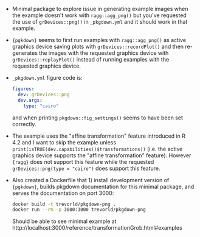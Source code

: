 * Minimal package to explore issue in generating example images when the example
  doesn't work with ``ragg::agg_png()`` but you've requested the use of ``grDevices::png()`` in ``_pkgdown.yml`` and
  it should work in that example.
* `{pgkdown}` seems to first run examples with ``ragg::agg_png()`` as active graphics device saving plots with ``grDevices::recordPlot()`` and then re-generates the images
  with the requested graphics device with ``grDevices::replayPlot()`` instead of running examples with the requested graphics device.
* ``_pkgdown.yml`` figure code is:

  ```yaml
  figures:
    dev: grDevices::png
    dev.args:
      type: "cairo"
  ```
  and when printing ``pkgdown::fig_settings()`` seems to have been set correctly.

* The example uses the "affine transformation" feature introduced in R 4.2 and I want to skip the example
  unless ``print(isTRUE(dev.capabilities()$transformations))`` (i.e. the active graphics device supports the "affine transformation" feature).  However `{ragg}` does not support this feature while the requested ``grDevices::png(type = "cairo")`` does support this feature.
* Also created a Dockerfile that 1) install development version of `{pgkdown}`, builds pkgdown documentation for this minimal package, and serves the documentation on port 3000:

  ```bash 
  docker build -t trevorld/pkgdown-png .
  docker run --rm -p 3000:3000 trevorld/pkgdown-png
  ```

  Should be able to see minimal example at http://localhost:3000/reference/transformationGrob.html#examples
